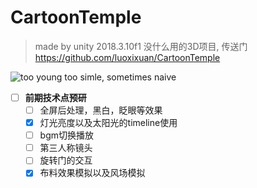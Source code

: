 # CartoonTemple
> made by unity 2018.3.10f1
> 没什么用的3D项目, 传送门 https://github.com/luoxixuan/CartoonTemple

![too young too simle, sometimes naive](https://raw.githubusercontent.com/luoxixuan/gamedevblog.markdown/master/media/003/Temple.png)

- [ ] **前期技术点预研**
    - [ ] 全屏后处理，黑白，眨眼等效果
    - [x] 灯光亮度以及太阳光的timeline使用
    - [ ] bgm切换播放
    - [ ] 第三人称镜头
    - [ ] 旋转门的交互
    - [x] 布料效果模拟以及风场模拟